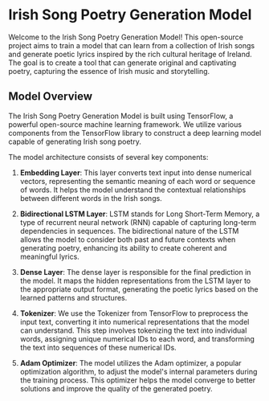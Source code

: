 # Irish Song Poetry Generation Model

Welcome to the Irish Song Poetry Generation Model! This open-source project aims to train a model that can learn from a collection of Irish songs and generate poetic lyrics inspired by the rich cultural heritage of Ireland. The goal is to create a tool that can generate original and captivating poetry, capturing the essence of Irish music and storytelling.

## Model Overview

The Irish Song Poetry Generation Model is built using TensorFlow, a powerful open-source machine learning framework. We utilize various components from the TensorFlow library to construct a deep learning model capable of generating Irish song poetry.

The model architecture consists of several key components:

1. **Embedding Layer**: This layer converts text input into dense numerical vectors, representing the semantic meaning of each word or sequence of words. It helps the model understand the contextual relationships between different words in the Irish songs.

2. **Bidirectional LSTM Layer**: LSTM stands for Long Short-Term Memory, a type of recurrent neural network (RNN) capable of capturing long-term dependencies in sequences. The bidirectional nature of the LSTM allows the model to consider both past and future contexts when generating poetry, enhancing its ability to create coherent and meaningful lyrics.

3. **Dense Layer**: The dense layer is responsible for the final prediction in the model. It maps the hidden representations from the LSTM layer to the appropriate output format, generating the poetic lyrics based on the learned patterns and structures.

4. **Tokenizer**: We use the Tokenizer from TensorFlow to preprocess the input text, converting it into numerical representations that the model can understand. This step involves tokenizing the text into individual words, assigning unique numerical IDs to each word, and transforming the text into sequences of these numerical IDs.

5. **Adam Optimizer**: The model utilizes the Adam optimizer, a popular optimization algorithm, to adjust the model's internal parameters during the training process. This optimizer helps the model converge to better solutions and improve the quality of the generated poetry.
